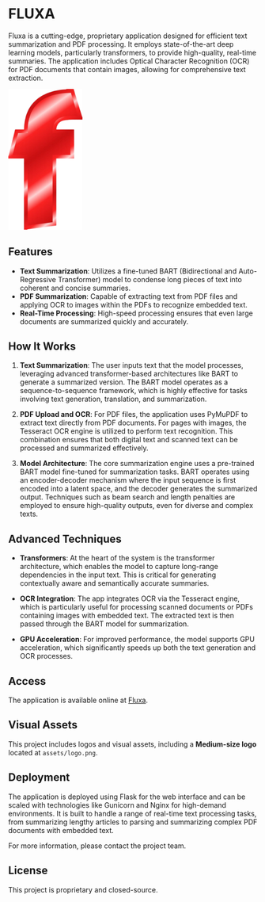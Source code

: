 # FLUXA

Fluxa is a cutting-edge, proprietary application designed for efficient text summarization and PDF processing. It employs state-of-the-art deep learning models, particularly transformers, to provide high-quality, real-time summaries. The application includes Optical Character Recognition (OCR) for PDF documents that contain images, allowing for comprehensive text extraction.

<img src="assets/logo.png" alt="Fluxa Logo" width="150"/>

## Features

- **Text Summarization**: Utilizes a fine-tuned BART (Bidirectional and Auto-Regressive Transformer) model to condense long pieces of text into coherent and concise summaries.
- **PDF Summarization**: Capable of extracting text from PDF files and applying OCR to images within the PDFs to recognize embedded text.
- **Real-Time Processing**: High-speed processing ensures that even large documents are summarized quickly and accurately.

## How It Works

1. **Text Summarization**: The user inputs text that the model processes, leveraging advanced transformer-based architectures like BART to generate a summarized version. The BART model operates as a sequence-to-sequence framework, which is highly effective for tasks involving text generation, translation, and summarization.
   
2. **PDF Upload and OCR**: For PDF files, the application uses PyMuPDF to extract text directly from PDF documents. For pages with images, the Tesseract OCR engine is utilized to perform text recognition. This combination ensures that both digital text and scanned text can be processed and summarized effectively.

3. **Model Architecture**: The core summarization engine uses a pre-trained BART model fine-tuned for summarization tasks. BART operates using an encoder-decoder mechanism where the input sequence is first encoded into a latent space, and the decoder generates the summarized output. Techniques such as beam search and length penalties are employed to ensure high-quality outputs, even for diverse and complex texts.

## Advanced Techniques

- **Transformers**: At the heart of the system is the transformer architecture, which enables the model to capture long-range dependencies in the input text. This is critical for generating contextually aware and semantically accurate summaries.
  
- **OCR Integration**: The app integrates OCR via the Tesseract engine, which is particularly useful for processing scanned documents or PDFs containing images with embedded text. The extracted text is then passed through the BART model for summarization.

- **GPU Acceleration**: For improved performance, the model supports GPU acceleration, which significantly speeds up both the text generation and OCR processes.

## Access

The application is available online at [Fluxa](https://www.fluxa.pro/).

## Visual Assets

This project includes logos and visual assets, including a **Medium-size logo** located at `assets/logo.png`.

## Deployment

The application is deployed using Flask for the web interface and can be scaled with technologies like Gunicorn and Nginx for high-demand environments. It is built to handle a range of real-time text processing tasks, from summarizing lengthy articles to parsing and summarizing complex PDF documents with embedded text.

For more information, please contact the project team.

## License

This project is proprietary and closed-source.

